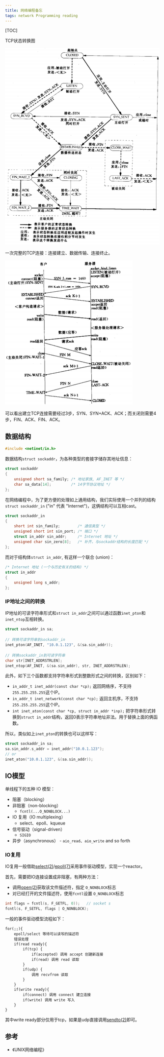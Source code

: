 ```yaml
---
title: 网络编程备忘
tags: network Programming reading
---
```


[TOC]

TCP状态转换图

![TCP状态转换图](/assets/blog-images/network_tcp_state.png)

一次完整的TCP连接：连接建立、数据传输、连接终止。

![一次完整的TCP连接](/assets/blog-images/network_tcp_process.png)

可以看出建立TCP连接需要经过3步，SYN、SYN+ACK、ACK；而关闭则需要4步，FIN、ACK、FIN、ACK。

## 数据结构

```c
#include <netinet/in.h>
```

数据结构`struct sockaddr`，为各种类型的套接字储存其地址信息：

```c
struct sockaddr
{
    unsigned short sa_family; /* 地址家族, AF_INET 等 */
    char sa_data[14];         /* 14字节协议地址 */
};
```

在网络编程中，为了更方便的处理如上通用结构，我们实际使用一个并列的结构 `struct sockaddr_in` ("in" 代表 "Internet")，这俩结构可以互相cast。

```c
struct sockaddr_in
{
    short int sin_family;        /* 通信类型 */
    unsigned short int sin_port; /* 端口 */
    struct in_addr sin_addr;     /* Internet 地址 */
    unsigned char sin_zero[8];   /* 补齐，与sockaddr结构的长度匹配 */
};
```

而对于结构体`struct in_addr`, 有这样一个联合 (union)：

```c
/* Internet 地址 (一个与历史有关的结构) */
struct in_addr
{
    unsigned long s_addr;
};
```

### IP地址之间的转换

IP地址的可读字符串形式和`struct in_addr`之间可以通过函数`inet_pton`和`inet_ntop`互相转换。

```c
struct sockaddr_in sa;

// 转换可读字符串到sockaddr_in
inet_pton(AF_INET, "10.0.1.123", &(sa.sin_addr));

// 转换sockaddr_in到可读字符串
char str[INET_ADDRSTRLEN];
inet_ntop(AF_INET, &(sa.sin_addr), str, INET_ADDRSTRLEN);
```

此外，如下三个函数都支持字符串形式到整数形式之间的转换，区别如下：

- `in_addr_t inet_addr(const char *cp);`  返回网络序，不支持`255.255.255.255`这个IP。
- `in_addr_t inet_network(const char *cp);`  返回主机序，不支持`255.255.255.255`这个IP。
- `int inet_aton(const char *cp, struct in_addr *inp);` 把字符串形式转换到`struct in_addr`结构，返回0表示字符串地址非法。用于替换上面的俩函数。

所以，类似如上`inet_pton`的转换也可以这样写：

```c
struct sockaddr_in sa;
sa.sin_addr.s_addr = inet_addr("10.0.1.123");
// or
inet_aton("10.0.1.123", &(sa.sin_addr));
```

## IO模型
单线程下的五种 IO 模型：

-   阻塞（blocking）
-   非阻塞（non-blocking）
    - `fcntl(...O_NONBLOCK...)`
-   IO 复用（IO multiplexing）
    - select、epoll、kqueue
-   信号驱动（signal-driven）
    - `SIGIO`
-    异步（asynchronous）
    - `aio_read`、`aio_write` and so forth

### IO复用

IO复用一般借助[select(2)](http://linux.die.net/man/2/select)/[epoll(7)](http://linux.die.net/man/7/epoll)采用事件驱动模型，实现一个reactor。

首先，需要把IO连接设置成非阻塞，有两种方法：

-   调用[open(2)](http://linux.die.net/man/2/open)获取该文件描述符，指定 `O_NONBLOCK`标志
-   对已经打开的文件描述符，使用`fcntl`设置 `O_NONBLOCK`标志

```c
int flags = fcntl(s, F_GETFL, 0));   // socket s
fcntl(s, F_SETFL, flags | O_NONBLOCK);
```

一般的事件驱动模型流程如下：

```
for(;;){
    epoll/select 等待可以读写的描述符
    错误处理
    if(read ready){
        if(tcp) {
            if(accepted) 调用 accept 创建新连接
            if(read) 调用 read 读取
        }
        if(udp) {
            调用 recvfrom 读取
        }
    }
    if(write ready){
        if(connect) 调用 connect 建立连接
        if(write) 调用 write 写入
    }
}
```

其中write ready部分仅用于tcp，如果是udp直接调用[sendto(2)](http://linux.die.net/man/2/sendto)即可。


## 参考

- 《UNIX网络编程》

